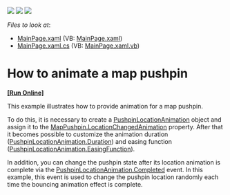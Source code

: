 <!-- default badges list -->
![](https://img.shields.io/endpoint?url=https://codecentral.devexpress.com/api/v1/VersionRange/128570779/12.1.7%2B)
[![](https://img.shields.io/badge/Open_in_DevExpress_Support_Center-FF7200?style=flat-square&logo=DevExpress&logoColor=white)](https://supportcenter.devexpress.com/ticket/details/E4275)
[![](https://img.shields.io/badge/📖_How_to_use_DevExpress_Examples-e9f6fc?style=flat-square)](https://docs.devexpress.com/GeneralInformation/403183)
<!-- default badges end -->
<!-- default file list -->
*Files to look at*:

* [MainPage.xaml](./CS/PushpinAnimation/MainPage.xaml) (VB: [MainPage.xaml](./VB/PushpinAnimation/MainPage.xaml))
* [MainPage.xaml.cs](./CS/PushpinAnimation/MainPage.xaml.cs) (VB: [MainPage.xaml.vb](./VB/PushpinAnimation/MainPage.xaml.vb))
<!-- default file list end -->
# How to animate a map pushpin
<!-- run online -->
**[[Run Online]](https://codecentral.devexpress.com/e4275)**
<!-- run online end -->


<p>This example illustrates how to provide animation for a map pushpin.<br />
</p><p>To do this, it is necessary to create a <a href="http://documentation.devexpress.com/#Silverlight/clsDevExpressXpfMapPushpinLocationAnimationtopic"><u>PushpinLocationAnimation</u></a> object and assign it to the <a href="http://documentation.devexpress.com/#Silverlight/DevExpressXpfMapMapPushpin_LocationChangedAnimationtopic"><u>MapPushpin.LocationChangedAnimation</u></a> property. After that it becomes possible to customize the animation duration (<a href="http://documentation.devexpress.com/#Silverlight/DevExpressXpfMapPushpinLocationAnimation_Durationtopic"><u>PushpinLocationAnimation.Duration</u></a>) and easing function (<a href="http://documentation.devexpress.com/#Silverlight/DevExpressXpfMapPushpinLocationAnimation_EasingFunctiontopic"><u>PushpinLocationAnimation.EasingFunction</u></a>). </p><p>In addition, you can change the pushpin state after its location animation is complete via the <a href="http://documentation.devexpress.com/#Silverlight/DevExpressXpfMapPushpinLocationAnimation_Completedtopic"><u>PushpinLocationAnimation.Completed</u></a> event.  In this example, this event is used to change the pushpin location randomly each time the bouncing animation effect is complete. </p><br />


<br/>


